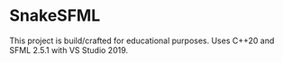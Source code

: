 # SnakeSFML 
This project is build/crafted for educational purposes.
Uses C++20 and SFML 2.5.1 with VS Studio 2019.
